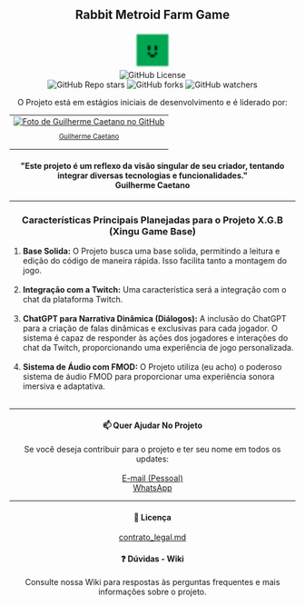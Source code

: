 <h2 align="center">Rabbit Metroid Farm Game</h2>

<p align="center">
  <img src="placeholder.png" width="64" height="64" alt="Ícone do Placeholder">
  <br>
  <img alt="GitHub License" src="https://img.shields.io/github/license/Guilherme-XHP/Rabbit_Metroid_Farm_Game">
  <br>
  <img alt="GitHub Repo stars" src="https://img.shields.io/github/stars/Guilherme-XHP/Rabbit_Metroid_Farm_Game">
  <img alt="GitHub forks" src="https://img.shields.io/github/forks/Guilherme-XHP/Rabbit_Metroid_Farm_Game">
  <img alt="GitHub watchers" src="https://img.shields.io/github/watchers/Guilherme-XHP/Rabbit_Metroid_Farm_Game">
</p>

<p align="center">
  O Projeto está em estágios iniciais de desenvolvimento e é liderado por:
</p>

<table align="center">
  <tr>
    <td align="center">
      <a href="#">
        <img src="https://avatars.githubusercontent.com/u/70610129?v=4" width="100px;" alt="Foto de Guilherme Caetano no GitHub">
        <br>
        <sub>
          <p>Guilherme Caetano</p>
        </sub>
      </a>
    </td>
  </tr>
</table>

<h4 align="center">
  "Este projeto é um reflexo da visão singular de seu criador, tentando integrar diversas tecnologias e funcionalidades."
  <br>
  <strong>Guilherme Caetano</strong>
</h4>

<hr>

<h3 align="center">Características Principais Planejadas para o Projeto X.G.B (Xingu Game Base)</h3>

<p align="justify">
  <ol>
    <li>
      <strong>Base Solida:</strong> O Projeto busca uma base solida, permitindo a leitura e edição do código de maneira rápida. Isso facilita tanto a montagem do jogo.
    </li>
    <br>
    <li>
      <strong>Integração com a Twitch:</strong> Uma característica será a integração com o chat da plataforma Twitch.
    </li>
    <br>
    <li>
      <strong>ChatGPT para Narrativa Dinâmica (Diálogos):</strong> A inclusão do ChatGPT para a criação de falas dinâmicas e exclusivas para cada jogador. O sistema é capaz de responder às ações dos
      jogadores e interações do chat da Twitch, proporcionando uma experiência de jogo personalizada.
    </li>
    <br>
    <li>
      <strong>Sistema de Áudio com FMOD:</strong> O Projeto utiliza (eu acho) o poderoso sistema de áudio FMOD para proporcionar uma experiência sonora imersiva e adaptativa.
    </li>
    <br>
  </ol>
</p>

<hr>

<h4 align="center">📫 Quer Ajudar No Projeto</h4>

<p align="center">
  Se você deseja contribuir para o projeto e ter seu nome em todos os updates:
  <br><br>
  <a href="mailto:guilhermecaetanno87123@gmail.com">E-mail (Pessoal)</a><br>
  <a href="https://api.whatsapp.com/send/?phone=%2B5534996386599&text=Ol%C3%A1%2C+XinguheProd&type=phone_number&app_absent=0">WhatsApp</a><br>
</p>

<hr>

<h4 align="center" id="licenca">📜 Licença</h4>

<p align="center">
  <a href="contrato_legal.md">contrato_legal.md</a><br>
</p>

<h4 align="center" id="wiki">❓ Dúvidas - Wiki</h4>

<p align="center">
  Consulte nossa Wiki para respostas às perguntas frequentes e mais informações sobre o projeto.
</p>
